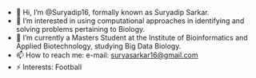- 👋 Hi, I’m @Suryadip16, formally known as Suryadip Sarkar.
- 👀 I’m interested in using computational approaches in identifying and solving problems pertaining to Biology.
- 🌱 I’m currently a Masters Student at the Institute of Bioinformatics and Applied Biotechnology, studying Big Data Biology.
- 📫 How to reach me: e-mail: suryasarkar16@gmail.com
- ⚡ Interests: Football

<!---
Suryadip16/Suryadip16 is a ✨ special ✨ repository because its `README.md` (this file) appears on your GitHub profile.
You can click the Preview link to take a look at your changes.
--->
